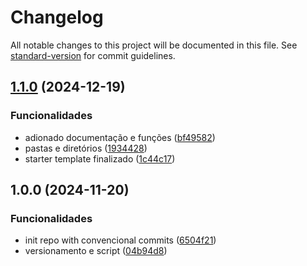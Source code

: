 # Changelog

All notable changes to this project will be documented in this file. See [standard-version](https://github.com/conventional-changelog/standard-version) for commit guidelines.

## [1.1.0](https://github.com/projetos-de-software/joomla-skeleton/compare/v1.0.0...v1.1.0) (2024-12-19)


### Funcionalidades

* adionado documentação e funções ([bf49582](https://github.com/projetos-de-software/joomla-skeleton/commit/bf49582346a5ec23c27761bbaa67459f401475fa))
* pastas e diretórios ([1934428](https://github.com/projetos-de-software/joomla-skeleton/commit/19344284d100efc52344d2b959d7d42f7993bb2e))
* starter template finalizado ([1c44c17](https://github.com/projetos-de-software/joomla-skeleton/commit/1c44c17a20fd6e87e302db43c08205c0bc0023e4))

## 1.0.0 (2024-11-20)


### Funcionalidades

* init repo with convencional commits ([6504f21](https://github.com/projetos-de-software/joomla-skeleton/commit/6504f21c6263996dc23c1688def197aef8decd52))
* versionamento e script ([04b94d8](https://github.com/projetos-de-software/joomla-skeleton/commit/04b94d893e9da27b4e2057700067fa0eb33c0f10))

